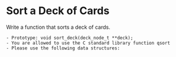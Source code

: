 # Sort a Deck of Cards

Write a function that sorts a deck of cards.

    - Prototype: void sort_deck(deck_node_t **deck);
    - You are allowed to use the C standard library function qsort
    - Please use the following data structures: